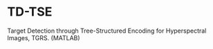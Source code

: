 # TD-TSE
Target Detection through Tree-Structured Encoding for Hyperspectral Images, TGRS. (MATLAB)
